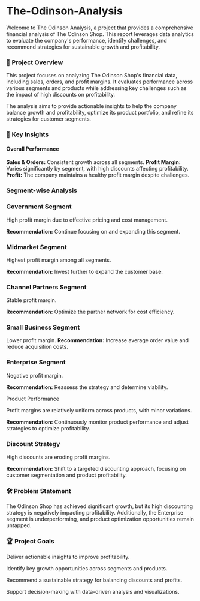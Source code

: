 # The-Odinson-Analysis

Welcome to The Odinson Analysis, a project that provides a comprehensive financial analysis of The Odinson Shop. This report leverages data analytics to evaluate the company's performance, identify challenges, and recommend strategies for sustainable growth and profitability.

### 📑 Project Overview
This project focuses on analyzing The Odinson Shop's financial data, including sales, orders, and profit margins. It evaluates performance across various segments and products while addressing key challenges such as the impact of high discounts on profitability.

The analysis aims to provide actionable insights to help the company balance growth and profitability, optimize its product portfolio, and refine its strategies for customer segments.

### 🔑 Key Insights
#### Overall Performance
**Sales & Orders:** Consistent growth across all segments.
**Profit Margin:** Varies significantly by segment, with high discounts affecting profitability.
**Profit:** The company maintains a healthy profit margin despite challenges.

### Segment-wise Analysis

### Government Segment

High profit margin due to effective pricing and cost management.

**Recommendation:** Continue focusing on and expanding this segment.

### Midmarket Segment

Highest profit margin among all segments.

**Recommendation:** Invest further to expand the customer base.

### Channel Partners Segment

Stable profit margin.

**Recommendation:** Optimize the partner network for cost efficiency.

### Small Business Segment

Lower profit margin.
**Recommendation:** Increase average order value and reduce acquisition costs.

### Enterprise Segment

Negative profit margin.

**Recommendation:** Reassess the strategy and determine viability.

Product Performance

Profit margins are relatively uniform across products, with minor variations.

**Recommendation:** Continuously monitor product performance and adjust strategies to optimize profitability.

### Discount Strategy

High discounts are eroding profit margins.

**Recommendation:** Shift to a targeted discounting approach, focusing on customer segmentation and product profitability.

### 🛠️ Problem Statement
The Odinson Shop has achieved significant growth, but its high discounting strategy is negatively impacting profitability. Additionally, the Enterprise segment is underperforming, and product optimization opportunities remain untapped.

### 🏆 Project Goals
Deliver actionable insights to improve profitability.

Identify key growth opportunities across segments and products.

Recommend a sustainable strategy for balancing discounts and profits.

Support decision-making with data-driven analysis and visualizations.
